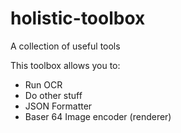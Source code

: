 # holistic-toolbox
A collection of useful tools

This toolbox allows you to:

- Run OCR
- Do other stuff
- JSON Formatter
- Baser 64 Image encoder (renderer)
